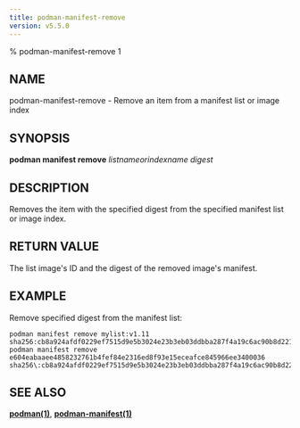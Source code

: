```yaml
---
title: podman-manifest-remove
version: v5.5.0
---
```


% podman-manifest-remove 1

## NAME
podman\-manifest\-remove - Remove an item from a manifest list or image index

## SYNOPSIS
**podman manifest remove** *listnameorindexname* *digest*

## DESCRIPTION
Removes the item with the specified digest from the specified manifest list or image index.

## RETURN VALUE
The list image's ID and the digest of the removed image's manifest.

## EXAMPLE

Remove specified digest from the manifest list:
```
podman manifest remove mylist:v1.11 sha256:cb8a924afdf0229ef7515d9e5b3024e23b3eb03ddbba287f4a19c6ac90b8d221
podman manifest remove e604eabaaee4858232761b4fef84e2316ed8f93e15eceafce845966ee3400036 sha256\:cb8a924afdf0229ef7515d9e5b3024e23b3eb03ddbba287f4a19c6ac90b8d221
```

## SEE ALSO
**[podman(1)](podman.1.md)**, **[podman-manifest(1)](podman-manifest.1.md)**
